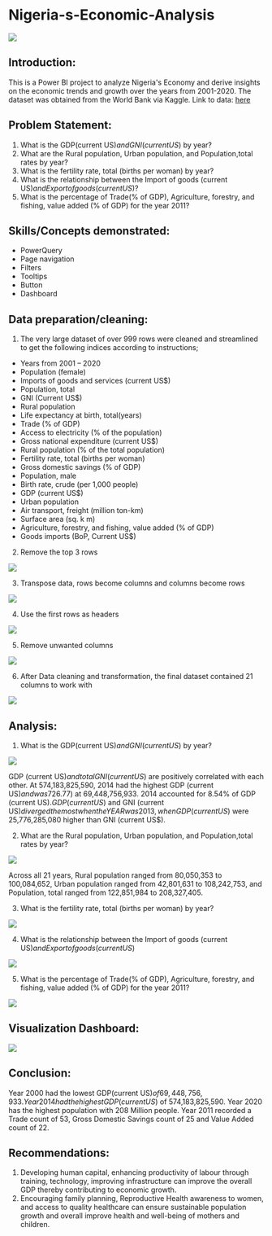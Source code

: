 # Nigeria-s-Economic-Analysis

![](nigeria-federal-republic-coat-arms-flag.jpg)

## Introduction:
This is a Power BI project to analyze Nigeria's Economy and derive insights on the economic trends and growth over the years from 2001-2020. The dataset was obtained from the World Bank via Kaggle.
Link to data: [here](data.worldbank.org/country/Ng)

## Problem Statement:
1. What is the GDP(current US$) and GNI(current US$) by year?
2. What are the Rural population, Urban population, and Population,total rates by year?
3. What is the fertility rate, total (births per woman) by year?
4. What is the relationship between the Import of goods (current US$) and Export of goods (current US$)?
5. What is the percentage of Trade(% of GDP), Agriculture, forestry, and fishing, value added (% of GDP) for the year 2011?

## Skills/Concepts demonstrated: 
- PowerQuery
- Page navigation 
- Filters
- Tooltips
- Button
- Dashboard

## Data preparation/cleaning:
1. The very large dataset of over 999 rows were cleaned and streamlined to get the following indices according to instructions;
- Years from 2001 – 2020
- Population (female)
- Imports of goods and services (current US$)
- Population, total
- GNI (Current US$)
- Rural population
- Life expectancy at birth, total(years)
- Trade (% of GDP)
- Access to electricity (% of the population)
- Gross national expenditure (current US$)
- Rural population (% of the total population)
- Fertility rate, total (births per woman)
- Gross domestic savings (% of GDP)
- Population, male
- Birth rate, crude (per 1,000 people)
- GDP (current US$)
- Urban population
- Air transport, freight (million ton-km)
- Surface area (sq. k m)
- Agriculture, forestry, and fishing, value added (% of GDP)
- Goods imports (BoP, Current US$)

2. Remove the top 3 rows

![](Remove_rows.png)

3. Transpose data, rows become columns and columns become rows

![](Transpose_table.png)

4. Use the first rows as headers

![](First_rows.png)

5. Remove unwanted columns

![](Remove_columns.png)

6. After Data cleaning and transformation, the final dataset contained 21 columns to work with

![](Preprocessed_data.png)

## Analysis:
1. What is the GDP(current US$) and GNI(current US$) by year?

![](GDP_&_GNI.png)

GDP (current US$) and total  GNI (current US$) are positively correlated with each other. At 574,183,825,590, 2014 had the highest GDP (current US$) and was 726.77% higher than 2000, which had the lowest GDP (current US$) at 69,448,756,933. 2014 accounted for 8.54% of GDP (current US$).
GDP (current US$) and GNI (current US$) diverged the most when the YEAR was 2013, when GDP (current US$) were 25,776,285,080 higher than GNI (current US$).

2. What are the Rural population, Urban population, and Population,total rates by year?

![](populations.png)

Across all 21 years, Rural population ranged from 80,050,353 to 100,084,652, Urban population ranged from 42,801,631 to 108,242,753, and Population, total ranged from 122,851,984 to 208,327,405.

3. What is the fertility rate, total (births per woman) by year?

![](Fertility_rate.png)

4. What is the relationship between the Import of goods (current US$) and Export of goods (current US$)

![](Import_Export.png)

5. What is the percentage of Trade(% of GDP), Agriculture, forestry, and fishing, value added (% of GDP) for the year 2011?

![](Trade_valued.png)

## Visualization Dashboard:

![](Nigeria_analysis.png)

## Conclusion:
Year 2000 had the lowest GDP(current US$) of 69,448,756,933.
Year 2014 had the highest GDP(current US$) of 574,183,825,590.
Year 2020 has the highest population with 208 Million people. 
Year 2011 recorded a Trade count of 53, Gross Domestic Savings count of 25 and Value Added count of 22.

## Recommendations:
1. Developing human capital, enhancing productivity of labour through training, technology, improving infrastructure can improve the overall GDP thereby contributing to economic growth.
2. Encouraging family planning, Reproductive Health awareness to women, and access to quality healthcare can ensure sustainable population growth and overall improve health and well-being of mothers and children.
